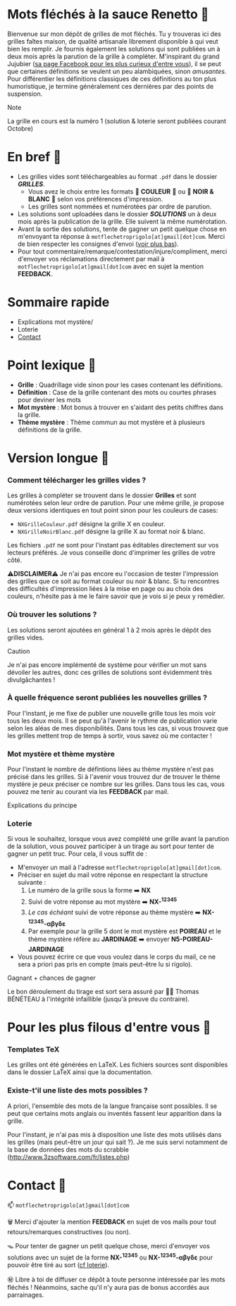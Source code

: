 # Mots fléchés à la sauce Renetto 🐲

Bienvenue sur mon dépôt de grilles de mot fléchés. Tu y trouveras ici des grilles faîtes maison, de qualité artisanale librement disponible à qui veut bien les remplir. Je fournis également les solutions qui sont publiées un à deux mois après la parution de la grille à compléter. M'inspirant du grand Jujubier ([sa page Facebook pour les plus curieux d'entre vous](https://www.facebook.com/p/Les-mots-fl%C3%A9ch%C3%A9s-de-Jujubier-100078019182517/)), il se peut que certaines définitions se veulent un peu alambiquées, sinon *amusantes*. Pour différentier les définitions classiques de ces définitions au ton plus humoristique, je termine généralement ces dernières par des points de suspension.

>[!NOTE]
> La grille en cours est la numéro 1 (solution & loterie seront publiées courant Octobre)

# En bref 🦥

+ Les grilles vides sont téléchargeables au format `.pdf` dans le dossier ***GRILLES***. 
   - Vous avez le choix entre les formats 🌈 **COULEUR** 🌈 ou  🦃 **NOIR & BLANC** 🐓 selon vos préférences d'impression.
   - Les grilles sont nommées et numérotées par ordre de parution.
+ Les solutions sont uploadées dans le dossier ***SOLUTIONS*** un à deux mois après la publication de la grille. Elle suivent la même numérotation.
+ Avant la sortie des solutions, tente de gagner un petit quelque chose en m'envoyant ta réponse à `motflechetroprigolo[at]gmail[dot]com`. Merci de bien respecter les consignes d'envoi ([voir plus bas](#loterie)).
+ Pour tout commentaire/remarque/contestation/injure/compliment, merci d'envoyer vos réclamations directement par mail à `motflechetroprigolo[at]gmail[dot]com` avec en sujet la mention **FEEDBACK**.

# Sommaire rapide
+ Explications mot mystère/
+ Loterie
+ [Contact](#contact-penguin)

# Point lexique 🦆

- **Grille** : Quadrillage vide sinon pour les cases contenant les définitions.
- **Définition** : Case de la grille contenant des mots ou courtes phrases pour deviner les mots
- **Mot mystère** : Mot bonus à trouver en s'aidant des petits chiffres dans la grille.
- **Thème mystère** : Thème commun au mot mystère et à plusieurs définitions de la grille.


# Version longue 🐸

### Comment télécharger les grilles vides ?
Les grilles à compléter se trouvent dans le dossier **Grilles** et sont numérotées selon leur ordre de parution. Pour une même grille, je propose deux versions identiques en tout point sinon pour les couleurs de cases:
+ `NXGrilleCouleur.pdf` désigne la grille X en couleur.
+ `NXGrilleNoirBlanc.pdf` désigne la grille X au format noir & blanc.

Les fichiers `.pdf` ne sont pour l'instant pas éditables directement sur vos lecteurs préférés. Je vous conseille donc d'imprimer les grilles de votre côté.

⚠️**DISCLAIMER**⚠️ Je n'ai pas encore eu l'occasion de tester l'impression des grilles que ce soit au format couleur ou noir & blanc. Si tu rencontres des difficultés d'impression liées à la mise en page ou au choix des couleurs, n'hésite pas à me le faire savoir que je vois si je peux y remédier.


### Où trouver les solutions ?
Les solutions seront ajoutées en général 1 à 2 mois après le dépôt des grilles vides. 

>[!CAUTION]
>Je n'ai pas encore implémenté de système pour vérifier un mot sans dévoiler les autres, donc ces grilles de solutions sont évidemment très divulgâchantes !

### À quelle fréquence seront publiées les nouvelles grilles ?

Pour l'instant, je me fixe de publier une nouvelle grille tous les mois voir tous les deux mois. Il se peut qu'à l'avenir le rythme de publication varie selon les aléas de mes disponibilités. Dans tous les cas, si vous trouvez que les grilles mettent trop de temps à sortir, vous savez où me contacter !

### Mot mystère et thème mystère

Pour l'instant le nombre de défintions liées au thème mystère n'est pas précisé dans les grilles. Si à l'avenir vous trouvez dur de trouver le thème mystère je peux préciser ce nombre sur les grilles. Dans tous les cas, vous pouvez me tenir au courant via les **FEEDBACK** par mail.

Explications du principe

### Loterie 
Si vous le souhaitez, lorsque vous avez complété une grille avant la parution de la solution, vous pouvez participer à un tirage au sort pour tenter de gagner un petit truc. Pour cela, il vous suffit de :
+ M'envoyer un mail à l'adresse `motflechetroprigolo[at]gmail[dot]com`.
+ Préciser en sujet du mail votre réponse en respectant la structure suivante :
   1) Le numéro de la grille sous la forme :arrow_right: **NX**
   2) Suivi de votre réponse au mot mystère :arrow_right: **NX-<sup>12345</sup>**
   3) *Le cas échéant* suivi de votre réponse au thème mystère :arrow_right: **NX-<sup>12345</sup>-αβγδε**
   4) Par exemple pour la grille 5 dont le mot mystère est **POIREAU** et le thème mystère réfère au **JARDINAGE** ➡️ envoyer **N5-POIREAU-JARDINAGE**
+ Vous pouvez écrire ce que vous voulez dans le corps du mail, ce ne sera a priori pas pris en compte (mais peut-être lu si rigolo).

Gagnant + chances de gagner

Le bon déroulement du tirage est sort sera assuré par :technologist: Thomas BÉNÉTEAU à l'intégrité infaillible (jusqu'à preuve du contraire).

# Pour les plus filous d'entre vous 🦨

### Templates TeX
Les grilles ont été générées en LaTeX. Les fichiers sources sont disponibles dans le dossier LaTeX ainsi que la documentation. 

### Existe-t'il une liste des mots possibles ?

A priori, l'ensemble des mots de la langue française sont possibles. Il se peut que certains mots anglais ou inventés fassent leur apparition dans la grille.

Pour l'instant, je n'ai pas mis à disposition une liste des mots utilisés dans les grilles (mais peut-être un jour qui sait ?). Je me suis servi notamment de la base de données des mots du scrabble (http://www.3zsoftware.com/fr/listes.php) 

# Contact 🐧
📫 `motflechetroprigolo[at]gmail[dot]com`

🗑️ Merci d'ajouter la mention **FEEDBACK** en sujet de vos mails pour tout retours/remarques constructives (ou non).

🪤 Pour tenter de gagner un petit quelque chose, merci d'envoyer vos solutions avec un sujet de la forme **NX-<sup>12345</sup>** ou **NX-<sup>12345</sup>-αβγδε** pour pouvoir être tiré au sort ([cf loterie](#loterie)).

㊙️ Libre à toi de diffuser ce dépôt à toute personne intéressée par les mots fléchés ! Néanmoins, sache qu'il n'y aura pas de bonus accordés aux parrainages.

